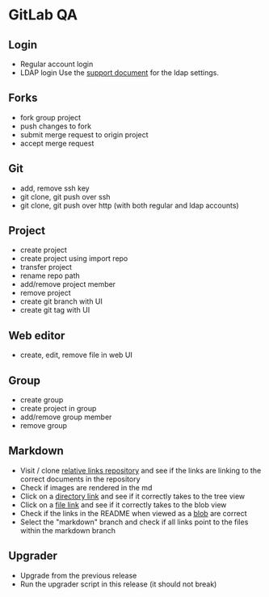 # GitLab QA

## Login
- Regular account login
- LDAP login
Use the [support document](https://docs.google.com/document/d/1cAHvbdFE6zR5WY-zhn3HsDcACssJE8Cav6WeYq3oCkM/edit#heading=h.2x3u50ukp87w) for the ldap settings.

## Forks
- fork group project
- push changes to fork
- submit merge request to origin project
- accept merge request

## Git
- add, remove ssh key
- git clone, git push over ssh
- git clone, git push over http (with both regular and ldap accounts)

## Project
- create project
- create project using import repo
- transfer project
- rename repo path
- add/remove project member
- remove project
- create git branch with UI
- create git tag with UI

## Web editor
- create, edit, remove file in web UI

## Group 
- create group
- create project in group
- add/remove group member
- remove group

## Markdown
- Visit / clone [relative links repository](https://dev.gitlab.org/samples/relative-links/tree/master) and see if the links are linking to the correct documents in the repository
- Check if images are rendered in the md
- Click on a [directory link](https://dev.gitlab.org/samples/relative-links/tree/master/documents) and see if it correctly takes to the tree view 
- Click on a [file link](https://dev.gitlab.org/samples/relative-links/blob/master/documents/0.md) and see if it correctly takes to the blob view
- Check if the links in the README when viewed as a [blob](https://dev.gitlab.org/samples/relative-links/blob/master/README.md) are correct
- Select the "markdown" branch and check if all links point to the files within the markdown branch 

## Upgrader
- Upgrade from the previous release
- Run the upgrader script in this release (it should not break)
